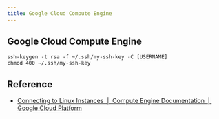 ```yaml
---
title: Google Cloud Compute Engine
---
```


## Google Cloud Compute Engine


```
ssh-keygen -t rsa -f ~/.ssh/my-ssh-key -C [USERNAME]
chmod 400 ~/.ssh/my-ssh-key
```


## Reference
* [Connecting to Linux Instances  |  Compute Engine Documentation  |  Google Cloud Platform](https://cloud.google.com/compute/docs/instances/connecting-to-instance#generatesshkeypair)


